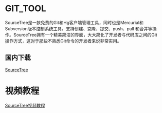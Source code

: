 # GIT_TOOL
SourceTree是一款免费的Git和Hg客户端管理工具，同时也是Mercurial和Subversion版本控制系统工具。支持创建、克隆、提交、push、pull 和合并等操作。SourceTree拥有一个精美简洁的界面，大大简化了开发者与代码库之间的Git操作方式，这对于那些不熟悉Git命令的开发者来说非常实用。

## 国内下载
[SourceTree](https://pc.qq.com/detail/17/detail_23237.html)

# 视频教程
[SourceTree视频教程](https://mp.weixin.qq.com/s?__biz=MzU0MzQwOTU1MQ==&tempkey=MTA3Nl9TWjFnMmY5NTdieDlBQ1pISkdaS1piMkZDX2RvWWdBTDhVZlRvYXFONEFBS0FiUW85VWJrMGEwUk1lRWJKWS1IVzNPVXZ6TUxISnV3dFpEYjY5SU94QXRmRTRLREUwWEo4MDJhaFRnR0NOb0NsWnRNc01ZT3hRd0t2OWlBWFZHRlpjTzVjaUNSUUZodlFfdXFmUjktSWxuRVBKaXVMUGlnejRtUURRfn4%3D&chksm=7b0a9c5e4c7d1548772336175e93f489c6cb23cd822726fa1706c3c2c1a2d565b842b22d48c1#rd)
